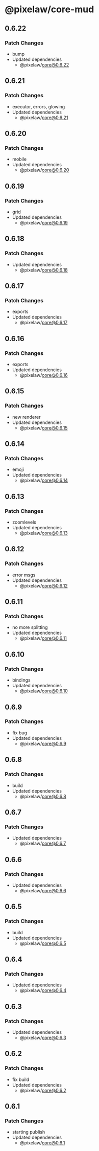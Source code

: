 # @pixelaw/core-mud

## 0.6.22

### Patch Changes

- bump
- Updated dependencies
  - @pixelaw/core@0.6.22

## 0.6.21

### Patch Changes

- executor, errors, glowing
- Updated dependencies
  - @pixelaw/core@0.6.21

## 0.6.20

### Patch Changes

- mobile
- Updated dependencies
  - @pixelaw/core@0.6.20

## 0.6.19

### Patch Changes

- grid
- Updated dependencies
  - @pixelaw/core@0.6.19

## 0.6.18

### Patch Changes

- Updated dependencies
  - @pixelaw/core@0.6.18

## 0.6.17

### Patch Changes

- exports
- Updated dependencies
  - @pixelaw/core@0.6.17

## 0.6.16

### Patch Changes

- exports
- Updated dependencies
  - @pixelaw/core@0.6.16

## 0.6.15

### Patch Changes

- new renderer
- Updated dependencies
  - @pixelaw/core@0.6.15

## 0.6.14

### Patch Changes

- emoji
- Updated dependencies
  - @pixelaw/core@0.6.14

## 0.6.13

### Patch Changes

- zoomlevels
- Updated dependencies
  - @pixelaw/core@0.6.13

## 0.6.12

### Patch Changes

- error msgs
- Updated dependencies
  - @pixelaw/core@0.6.12

## 0.6.11

### Patch Changes

- no more splitting
- Updated dependencies
  - @pixelaw/core@0.6.11

## 0.6.10

### Patch Changes

- bindings
- Updated dependencies
  - @pixelaw/core@0.6.10

## 0.6.9

### Patch Changes

- fix bug
- Updated dependencies
  - @pixelaw/core@0.6.9

## 0.6.8

### Patch Changes

- build
- Updated dependencies
  - @pixelaw/core@0.6.8

## 0.6.7

### Patch Changes

- Updated dependencies
  - @pixelaw/core@0.6.7

## 0.6.6

### Patch Changes

- Updated dependencies
  - @pixelaw/core@0.6.6

## 0.6.5

### Patch Changes

- build
- Updated dependencies
  - @pixelaw/core@0.6.5

## 0.6.4

### Patch Changes

- Updated dependencies
  - @pixelaw/core@0.6.4

## 0.6.3

### Patch Changes

- Updated dependencies
  - @pixelaw/core@0.6.3

## 0.6.2

### Patch Changes

- fix build
- Updated dependencies
  - @pixelaw/core@0.6.2

## 0.6.1

### Patch Changes

- starting publish
- Updated dependencies
  - @pixelaw/core@0.6.1
